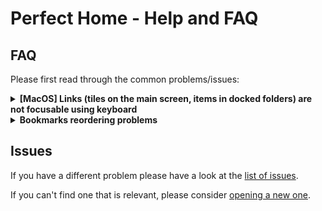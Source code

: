 # Perfect Home - Help and FAQ

## FAQ
Please first read through the common problems/issues:


<details><summary><b>[MacOS] Links (tiles on the main screen, items in docked folders) are not focusable using keyboard</b></summary>

1. In System Preferences → Keyboard, in the Shortcuts pane, check the “all controls” radio at the bottom.
2. In Firefox, type `about:config` in the URL bar,
3. Create new **integer** entry called: `accessibility.tabfocus`, and set the value to `7`.
4. Reopen/refresh the Perfect Home page.

</details>


<details><summary><b>Bookmarks reordering problems</b></summary>
<p>
Sometimes it may happen that when using drag&drop to reorder bookmarks - after a reload - they get messed up.
This is due to firefox bookmark reordering issues, i.e.:
- every bookmark has an `index` property, which is used when ordering them on all lists
- if 2 or more bookmarks have the same index - their order will not be consistant

This may be caused by different issues:
- bad or corrupt export/import of bookmarks
- using 3rd party bookmark managers
- browser freeze/crash during the reordering operation

If you are seeing this issue, there's an easy (albeit laborious) fix - in bookmarks manager (or on **Perfect Home** page) where you have a list of bookmarks:
- starting from the last bookmark on the list: grab it and drag it to the first position
- repeat with every other bookmark in this folder (without refreshing the page) until you get to the first bookmark
- this will correctly set the index of every bookmark you reorder - eventually fixing all indexes in this folder
- from now on - everything should work as expected.
</p>
</details>



## Issues
If you have a different problem please have a look at the [list of issues](https://github.com/tborychowski/perfect-home/issues).

If you can't find one that is relevant, please consider [opening a new one](https://github.com/tborychowski/perfect-home/issues/new).
